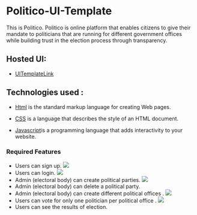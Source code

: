 # Politico-UI-Template
This is Politico. Politico is online platform that enables citizens to give their mandate to politicians that are running for different government offices while building trust in the election process through transparency.

 ## Hosted UI:

* [UITemplateLink](https://uhiriweaudace.github.io/Politico-UI-Template/)

## Technologies used :

* [Html](https://www.w3schools.com/html/html_intro.asp) is the standard markup language for creating Web pages.

* [CSS](https://www.w3schools.com/css/default.asp) is a language that describes the style of an HTML document.

* [Javascript](https://www.w3schools.com/js/js_intro.asp)is a programming language that adds interactivity to your website.

### Required Features

* Users can sign up.
![](UI/assets/screenshot/index.png)
* Users can login.
![](UI/assets/screenshot/login.png)
* Admin (electoral body) can create political parties.
![](UI/assets/screenshot/AdminDash.png)
* Admin (electoral body) can delete a political party.
* Admin (electoral body) can create different political offices .
![](UI/assets/screenshot/AdminOffices.png)
* Users can vote for only one politician per political office .
![](UI/assets/screenshot/userVote.png)
* Users can see the results of election.
